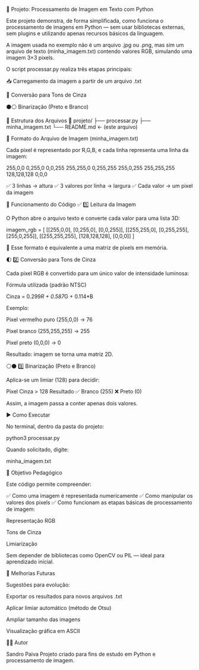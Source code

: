 📘 Projeto: Processamento de Imagem em Texto com Python

Este projeto demonstra, de forma simplificada, como funciona o processamento de imagens em Python — sem usar bibliotecas externas, sem plugins e utilizando apenas recursos básicos da linguagem.

A imagem usada no exemplo não é um arquivo .jpg ou .png, mas sim um arquivo de texto (minha_imagem.txt) contendo valores RGB, simulando uma imagem 3×3 pixels.

O script processar.py realiza três etapas principais:

📥 Carregamento da imagem a partir de um arquivo .txt

🎨 Conversão para Tons de Cinza

⚫⚪ Binarização (Preto e Branco)

📂 Estrutura dos Arquivos
📁 projeto/
├── processar.py
├── minha_imagem.txt
└── README.md ← (este arquivo)

🧾 Formato do Arquivo de Imagem (minha_imagem.txt)

Cada pixel é representado por R,G,B, e cada linha representa uma linha da imagem:

255,0,0 0,255,0 0,0,255
255,255,0 0,255,255 255,0,255
255,255,255 128,128,128 0,0,0

✅ 3 linhas → altura
✅ 3 valores por linha → largura
✅ Cada valor → um pixel da imagem

🧠 Funcionamento do Código
✅ 1️⃣ Leitura da Imagem

O Python abre o arquivo texto e converte cada valor para uma lista 3D:

imagem_rgb = [
[[255,0,0], [0,255,0], [0,0,255]],
[[255,255,0], [0,255,255], [255,0,255]],
[[255,255,255], [128,128,128], [0,0,0]]
]

📌 Esse formato é equivalente a uma matriz de pixels em memória.

🌓 2️⃣ Conversão para Tons de Cinza

Cada pixel RGB é convertido para um único valor de intensidade luminosa:

Fórmula utilizada (padrão NTSC)

Cinza = 0.299*R + 0.587*G + 0.114\*B

Exemplo:

Pixel vermelho puro (255,0,0) → 76

Pixel branco (255,255,255) → 255

Pixel preto (0,0,0) → 0

Resultado: imagem se torna uma matriz 2D.

⚪⚫ 3️⃣ Binarização (Preto e Branco)

Aplica-se um limiar (128) para decidir:

Pixel Cinza > 128 Resultado
✅ Branco (255)
❌ Preto (0)

Assim, a imagem passa a conter apenas dois valores.

▶️ Como Executar

No terminal, dentro da pasta do projeto:

python3 processar.py

Quando solicitado, digite:

minha_imagem.txt

🧩 Objetivo Pedagógico

Este código permite compreender:

✅ Como uma imagem é representada numericamente
✅ Como manipular os valores dos pixels
✅ Como funcionam as etapas básicas de processamento de imagem:

Representação RGB

Tons de Cinza

Limiarização

Sem depender de bibliotecas como OpenCV ou PIL — ideal para aprendizado inicial.

🚀 Melhorias Futuras

Sugestões para evolução:

Exportar os resultados para novos arquivos .txt

Aplicar limiar automático (método de Otsu)

Ampliar tamanho das imagens

Visualização gráfica em ASCII

👨‍💻 Autor

Sandro Paiva
Projeto criado para fins de estudo em Python e processamento de imagem.
